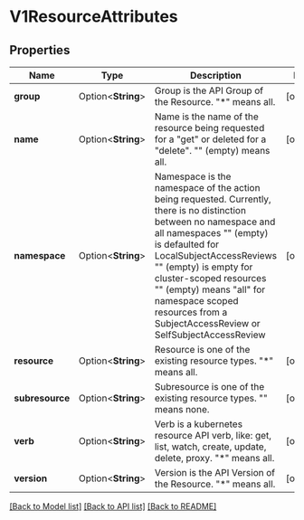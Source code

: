 # V1ResourceAttributes

## Properties

Name | Type | Description | Notes
------------ | ------------- | ------------- | -------------
**group** | Option<**String**> | Group is the API Group of the Resource.  \"*\" means all. | [optional]
**name** | Option<**String**> | Name is the name of the resource being requested for a \"get\" or deleted for a \"delete\". \"\" (empty) means all. | [optional]
**namespace** | Option<**String**> | Namespace is the namespace of the action being requested.  Currently, there is no distinction between no namespace and all namespaces \"\" (empty) is defaulted for LocalSubjectAccessReviews \"\" (empty) is empty for cluster-scoped resources \"\" (empty) means \"all\" for namespace scoped resources from a SubjectAccessReview or SelfSubjectAccessReview | [optional]
**resource** | Option<**String**> | Resource is one of the existing resource types.  \"*\" means all. | [optional]
**subresource** | Option<**String**> | Subresource is one of the existing resource types.  \"\" means none. | [optional]
**verb** | Option<**String**> | Verb is a kubernetes resource API verb, like: get, list, watch, create, update, delete, proxy.  \"*\" means all. | [optional]
**version** | Option<**String**> | Version is the API Version of the Resource.  \"*\" means all. | [optional]

[[Back to Model list]](../README.md#documentation-for-models) [[Back to API list]](../README.md#documentation-for-api-endpoints) [[Back to README]](../README.md)


